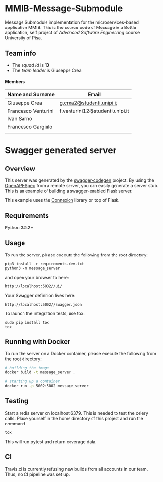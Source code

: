 # MMIB-Message-Submodule
Message Submodule implementation for the microservices-based application MMIB. 
This is the source code of Message in a Bottle application, self project of *Advanced Software Engineering* course,
University of Pisa.



## Team info

- The *squad id* is **10**
- The *team leader* is Giuseppe Crea

#### Members

| Name and Surname  | Email |
| ----------------  | ----- |
|Giuseppe Crea      |g.crea2@studenti.unipi.it       |
|Francesco Venturini|f.venturini12@studenti.unipi.it|
|Ivan Sarno         |       |
|Francesco Gargiulo |       |
|                   |       |

# Swagger generated server

## Overview
This server was generated by the [swagger-codegen](https://github.com/swagger-api/swagger-codegen) project. By using the
[OpenAPI-Spec](https://github.com/swagger-api/swagger-core/wiki) from a remote server, you can easily generate a server stub.  This
is an example of building a swagger-enabled Flask server.

This example uses the [Connexion](https://github.com/zalando/connexion) library on top of Flask.

## Requirements
Python 3.5.2+

## Usage
To run the server, please execute the following from the root directory:

```
pip3 install -r requirements.dev.txt
python3 -m message_server
```

and open your browser to here:

```
http://localhost:5002//ui/
```

Your Swagger definition lives here:

```
http://localhost:5002//swagger.json
```

To launch the integration tests, use tox:
```
sudo pip install tox
tox
```

## Running with Docker

To run the server on a Docker container, please execute the following from the root directory:

```bash
# building the image
docker build -t message_server .

# starting up a container
docker run -p 5002:5002 message_server
```

## Testing

Start a redis server on localhost:6379. This is needed to test the celery calls.
Place yourself in the home directory of this project and run the command

```
tox
```

This will run pytest and return coverage data.

## CI

Travis.ci is currently refusing new builds from all accounts in our team. Thus, no CI pipeline was set up.